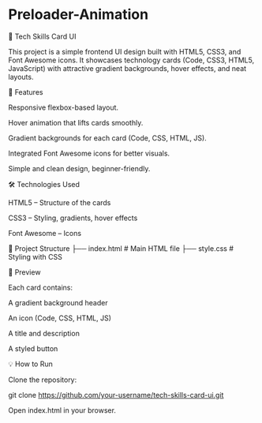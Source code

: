 # Preloader-Animation



🎨 Tech Skills Card UI

This project is a simple frontend UI design built with HTML5, CSS3, and Font Awesome icons.
It showcases technology cards (Code, CSS3, HTML5, JavaScript) with attractive gradient backgrounds, hover effects, and neat layouts.

🚀 Features

Responsive flexbox-based layout.

Hover animation that lifts cards smoothly.

Gradient backgrounds for each card (Code, CSS, HTML, JS).

Integrated Font Awesome icons for better visuals.

Simple and clean design, beginner-friendly.

🛠️ Technologies Used

HTML5 – Structure of the cards

CSS3 – Styling, gradients, hover effects

Font Awesome – Icons

📂 Project Structure
├── index.html   # Main HTML file
├── style.css    # Styling with CSS

📸 Preview

Each card contains:

A gradient background header

An icon (Code, CSS, HTML, JS)

A title and description

A styled button

💡 How to Run

Clone the repository:

git clone https://github.com/your-username/tech-skills-card-ui.git


Open index.html in your browser.
